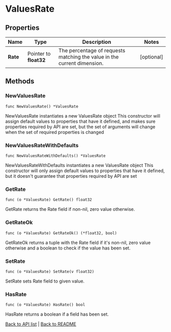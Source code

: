 # ValuesRate

## Properties

Name | Type | Description | Notes
------------ | ------------- | ------------- | -------------
**Rate** | Pointer to **float32** | The percentage of requests matching the value in the current dimension. | [optional] 

## Methods

### NewValuesRate

`func NewValuesRate() *ValuesRate`

NewValuesRate instantiates a new ValuesRate object
This constructor will assign default values to properties that have it defined,
and makes sure properties required by API are set, but the set of arguments
will change when the set of required properties is changed

### NewValuesRateWithDefaults

`func NewValuesRateWithDefaults() *ValuesRate`

NewValuesRateWithDefaults instantiates a new ValuesRate object
This constructor will only assign default values to properties that have it defined,
but it doesn't guarantee that properties required by API are set

### GetRate

`func (o *ValuesRate) GetRate() float32`

GetRate returns the Rate field if non-nil, zero value otherwise.

### GetRateOk

`func (o *ValuesRate) GetRateOk() (*float32, bool)`

GetRateOk returns a tuple with the Rate field if it's non-nil, zero value otherwise
and a boolean to check if the value has been set.

### SetRate

`func (o *ValuesRate) SetRate(v float32)`

SetRate sets Rate field to given value.

### HasRate

`func (o *ValuesRate) HasRate() bool`

HasRate returns a boolean if a field has been set.


[Back to API list](../README.md#documentation-for-api-endpoints) | [Back to README](../README.md)


